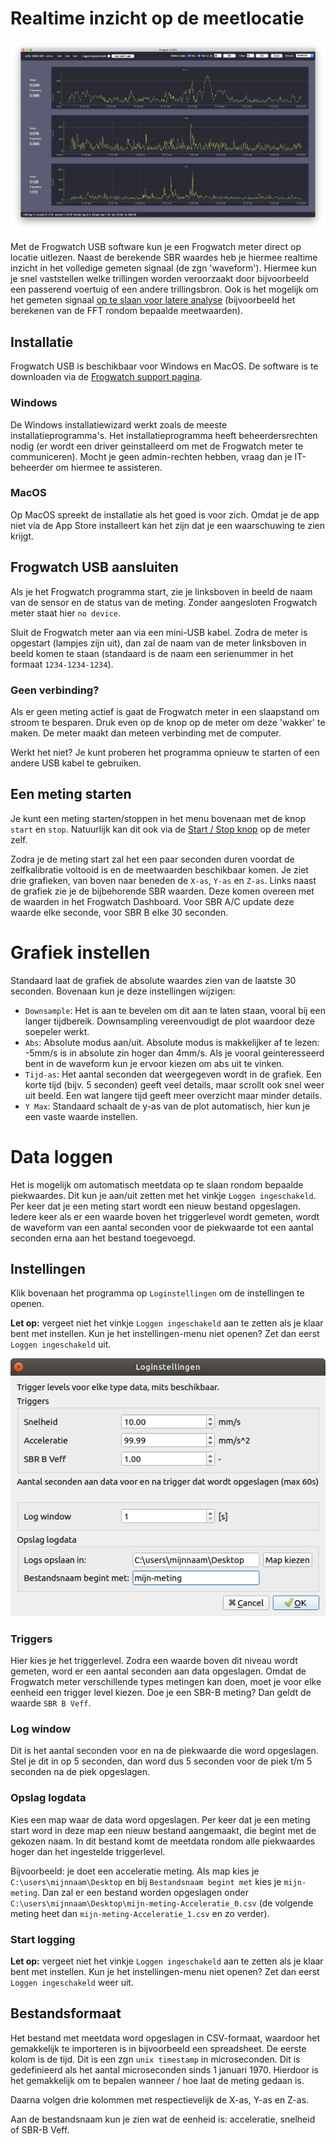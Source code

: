 
# Realtime inzicht op de meetlocatie

![Frogwatch USB](img/frogwatch-usb.png)

Met de Frogwatch USB software kun je een Frogwatch meter direct op locatie uitlezen. Naast de berekende SBR waardes heb je hiermee realtime inzicht in het volledige gemeten signaal (de zgn 'waveform'). Hiermee kun je snel vaststellen welke trillingen worden veroorzaakt door bijvoorbeeld een passerend voertuig of een andere trillingsbron. Ook is het mogelijk om het gemeten signaal [op te slaan voor latere analyse](#data-loggen) (bijvoorbeeld het berekenen van de FFT rondom bepaalde meetwaarden).

## Installatie

Frogwatch USB is beschikbaar voor Windows en MacOS. De software is te downloaden via de [Frogwatch support pagina](https://dashboard.frog.watch/help).

### Windows

De Windows installatiewizard werkt zoals de meeste installatieprogramma's. Het installatieprogramma heeft beheerdersrechten nodig (er wordt een driver geinstalleerd om met de Frogwatch meter te communiceren). Mocht je geen admin-rechten hebben, vraag dan je IT-beheerder om hiermee te assisteren. 

### MacOS

Op MacOS spreekt de installatie als het goed is voor zich. Omdat je de app niet via de App Store installeert kan het zijn dat je een waarschuwing te zien krijgt.


## Frogwatch USB aansluiten

Als je het Frogwatch programma start, zie je linksboven in beeld de naam van de sensor en de status van de meting.
Zonder aangesloten Frogwatch meter staat hier `no device`.

Sluit de Frogwatch meter aan via een mini-USB kabel. Zodra de meter is opgestart (lampjes zijn uit), dan zal de naam van de meter linksboven in beeld komen te staan (standaard is de naam een serienummer in het formaat `1234-1234-1234`).

### Geen verbinding?
Als er geen meting actief is gaat de Frogwatch meter in een slaapstand om stroom te besparen. Druk even op de knop op de meter om deze 'wakker' te maken. De meter maakt dan meteen verbinding met de computer.

Werkt het niet? Je kunt proberen het programma opnieuw te starten of een andere USB kabel te gebruiken.

## Een meting starten

Je kunt een meting starten/stoppen in het menu bovenaan met de knop `start` en `stop`. Natuurlijk kan dit ook via de [Start / Stop knop](../hardware/#status-start-stop-knop) op de meter zelf.

Zodra je de meting start zal het een paar seconden duren voordat de zelfkalibratie voltooid is en de meetwaarden beschikbaar komen.
Je ziet drie grafieken, van boven naar beneden de `X-as`, `Y-as` en `Z-as`. Links naast de grafiek zie je de bijbehorende SBR waarden. Deze komen overeen met de waarden in het Frogwatch Dashboard. Voor SBR A/C update deze waarde elke seconde, voor SBR B elke 30 seconden.

# Grafiek instellen

Standaard laat de grafiek de absolute waardes zien van de laatste 30 seconden. Bovenaan kun je deze instellingen wijzigen:

* `Downsample`: Het is aan te bevelen om dit aan te laten staan, vooral bij een langer tijdbereik. Downsampling vereenvoudigt de plot waardoor deze soepeler werkt.
* `Abs`: Absolute modus aan/uit. Absolute modus is makkelijker af te lezen: -5mm/s is in absolute zin hoger dan 4mm/s. Als je vooral geinteresseerd bent in de waveform kun je ervoor kiezen om abs uit te vinken.
* `Tijd-as`: Het aantal seconden dat weergegeven wordt in de grafiek. Een korte tijd (bijv. 5 seconden) geeft veel details, maar scrollt ook snel weer uit beeld. Een wat langere tijd geeft meer overzicht maar minder details.
* `Y Max`: Standaard schaalt de y-as van de plot automatisch, hier kun je een vaste waarde instellen.

# Data loggen

Het is mogelijk om automatisch meetdata op te slaan rondom bepaalde piekwaardes. Dit kun je aan/uit zetten met het vinkje `Loggen ingeschakeld`. Per keer dat je een meting start wordt een nieuw bestand opgeslagen. Iedere keer als er een waarde boven het triggerlevel wordt gemeten, wordt de waveform van een aantal seconden voor de piekwaarde tot een aantal seconden erna aan het bestand toegevoegd.

## Instellingen

Klik bovenaan het programma op `Loginstellingen` om de instellingen te openen.

**Let op:** vergeet niet het vinkje `Loggen ingeschakeld` aan te zetten als je klaar bent met instellen. Kun je het instellingen-menu niet openen? Zet dan eerst `Loggen ingeschakeld` uit.

![Menu loginstellingen](img/frogwatch-usb-logsettings.png)

### Triggers

Hier kies je het triggerlevel. Zodra een waarde boven dit niveau wordt gemeten, word er een aantal seconden aan data opgeslagen.
Omdat de Frogwatch meter verschillende types metingen kan doen, moet je voor elke eenheid een trigger level kiezen.
Doe je een SBR-B meting? Dan geldt de waarde `SBR B Veff`.

### Log window

Dit is het aantal seconden voor en na de piekwaarde die word opgeslagen. Stel je dit in op 5 seconden, dan word dus 5 seconden voor de piek t/m 5 seconden na de piek opgeslagen.

### Opslag logdata

Kies een map waar de data word opgeslagen. Per keer dat je een meting start word in deze map een nieuw bestand aangemaakt, die begint met de gekozen naam. In dit bestand komt de meetdata rondom alle piekwaardes hoger dan het ingestelde triggerlevel.

Bijvoorbeeld: je doet een acceleratie meting. Als map kies je `C:\users\mijnnaam\Desktop` en bij `Bestandsnaam begint met` kies je `mijn-meting`. Dan zal er een bestand worden opgeslagen onder `C:\users\mijnnaam\Desktop\mijn-meting-Acceleratie_0.csv` (de volgende meting heet dan `mijn-meting-Acceleratie_1.csv` en zo verder).

### Start logging
**Let op:** vergeet niet het vinkje `Loggen ingeschakeld` aan te zetten als je klaar bent met instellen. Kun je het instellingen-menu niet openen? Zet dan eerst `Loggen ingeschakeld` weer uit.

## Bestandsformaat

Het bestand met meetdata word opgeslagen in CSV-formaat, waardoor het gemakkelijk te importeren is in bijvoorbeeld een spreadsheet.
De eerste kolom is de tijd. Dit is een zgn `unix timestamp` in microseconden. Dit is gedefinieerd als het aantal microseconden sinds 1 januari 1970. Hierdoor is het gemakkelijk om te bepalen wanneer / hoe laat de meting gedaan is.

Daarna volgen drie kolommen met respectievelijk de X-as, Y-as en Z-as.

Aan de bestandsnaam kun je zien wat de eenheid is: acceleratie, snelheid of SBR-B Veff.

